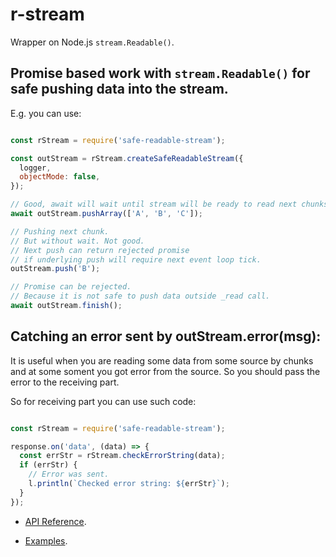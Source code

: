 # r-stream

Wrapper on Node.js `stream.Readable()`.

## Promise based work with `stream.Readable()` for safe pushing data into the stream.
E.g. you can use:

```js

const rStream = require('safe-readable-stream');

const outStream = rStream.createSafeReadableStream({
  logger,
  objectMode: false,
});

// Good, await will wait until stream will be ready to read next chunks.
await outStream.pushArray(['A', 'B', 'C']);

// Pushing next chunk.
// But without wait. Not good.
// Next push can return rejected promise
// if underlying push will require next event loop tick.
outStream.push('B');

// Promise can be rejected.
// Because it is not safe to push data outside _read call.
await outStream.finish();
```

## Catching an error sent by outStream.error(msg):

It is useful when you are reading some data from some source by chunks
and at some soment you got error from the source.
So you should pass the error to the receiving part.

So for receiving part you can use such code:
```js

const rStream = require('safe-readable-stream');

response.on('data', (data) => {
  const errStr = rStream.checkErrorString(data);
  if (errStr) {
    // Error was sent.
    l.println(`Checked error string: ${errStr}`);
  }
});

```

* [API Reference](https://github.com/Dzenly/safe-readable-stream/tree/master/index.js).

* [Examples](https://github.com/Dzenly/safe-readable-stream/tree/master/tests).
